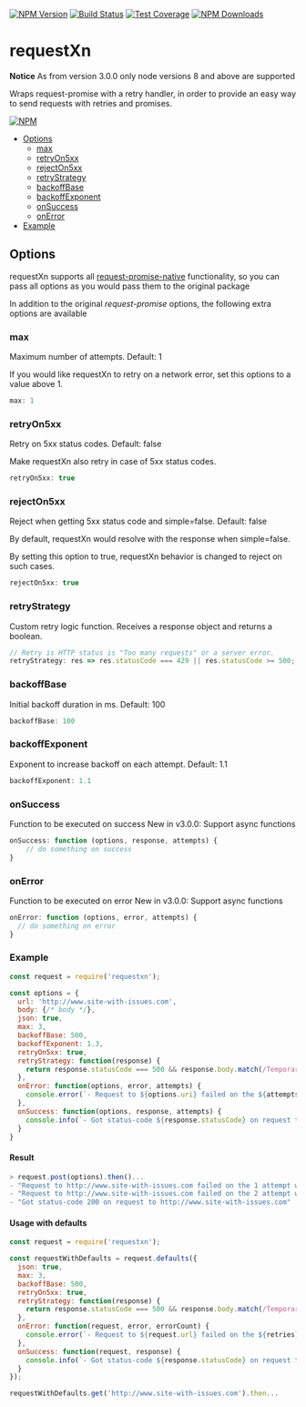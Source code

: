 [![NPM Version][npm-image]][npm-url]
[![Build Status][travis-image]][travis-url]
[![Test Coverage][coveralls-image]][coveralls-url]
[![NPM Downloads][downloads-image]][downloads-url]
<!-- [![Maintainability][codeclimate-maintainability-image]][codeclimate-maintainability-url] -->
<!-- [![Test Coverage][codeclimate-coverage-image]][codeclimate-coverage-url] -->

# requestXn

**Notice** As from version 3.0.0 only node versions 8 and above are supported

Wraps request-promise with a retry handler, in order to provide an easy way to send requests with retries and promises.

[![NPM](https://nodei.co/npm/requestxn.png?downloads=true&downloadRank=true&stars=true)][npm-stats]

- [Options](#options)
  - [max](#max)
  - [retryOn5xx](#retryon5xx)
  - [rejectOn5xx](#rejecton5xx)
  - [retryStrategy](#retrystrategy)
  - [backoffBase](#backoffbase)
  - [backoffExponent](#backoffexponent)
  - [onSuccess](#onsuccess)
  - [onError](#onerror)
- [Example](#example)

## Options

requestXn supports all [request-promise-native](https://github.com/request/request-promise-native) functionality, so you can pass all options as you would pass them to the original package

In addition to the original *request-promise* options, the following extra options are available

### max

Maximum number of attempts. Default: 1

If you would like requestXn to retry on a network error, set this options to a value above 1.

```js
max: 1
```

### retryOn5xx

Retry on 5xx status codes. Default: false

Make requestXn also retry in case of 5xx status codes.

```js
retryOn5xx: true
```

### rejectOn5xx

Reject when getting 5xx status code and simple=false. Default: false

By default, requestXn would resolve with the response when simple=false.

By setting this option to true, requestXn behavior is changed to reject on such cases.

```js
rejectOn5xx: true
```

### retryStrategy

Custom retry logic function. Receives a response object and returns a boolean.

```js
// Retry is HTTP status is "Too many requests" or a server error.
retryStrategy: res => res.statusCode === 429 || res.statusCode >= 500;

```

### backoffBase

Initial backoff duration in ms. Default: 100

```js
backoffBase: 100
```

### backoffExponent

Exponent to increase backoff on each attempt. Default: 1.1

```js
backoffExponent: 1.1
```

### onSuccess

Function to be executed on success
New in v3.0.0: Support async functions

```js
onSuccess: function (options, response, attempts) {
    // do something on success
}
```

### onError

Function to be executed on error
New in v3.0.0: Support async functions

```js
onError: function (options, error, attempts) {
  // do something on error
}
```

### Example

```js
const request = require('requestxn');

const options = {
  url: 'http://www.site-with-issues.com',
  body: {/* body */},
  json: true,
  max: 3,
  backoffBase: 500,
  backoffExponent: 1.3,
  retryOn5xx: true,
  retryStrategy: function(response) {
    return response.statusCode === 500 && response.body.match(/Temporary error/);
  },
  onError: function(options, error, attempts) {
    console.error(`- Request to ${options.uri} failed on the ${attempts} attempt with error ${error.message}`);
  },
  onSuccess: function(options, response, attempts) {
    console.info(`- Got status-code ${response.statusCode} on request to ${request.uri} after ${attempts}`);
  }
}
```

#### Result

```js
> request.post(options).then()...
- "Request to http://www.site-with-issues.com failed on the 1 attempt with RequestError: Error: getaddrinfo ENOTFOUND www.site-with-issues.com www.site-with-issues.com:80"
- "Request to http://www.site-with-issues.com failed on the 2 attempt with RequestError: Error: getaddrinfo ENOTFOUND www.site-with-issues.com www.site-with-issues.com:80"
- "Got status-code 200 on request to http://www.site-with-issues.com"
```

#### Usage with defaults

```js
const request = require('requestxn');

const requestWithDefaults = request.defaults({
  json: true,
  max: 3,
  backoffBase: 500,
  retryOn5xx: true,
  retryStrategy: function(response) {
    return response.statusCode === 500 && response.body.match(/Temporary error/);
  },
  onError: function(request, error, errorCount) {
    console.error(`- Request to ${request.url} failed on the ${retries} attempt with error ${error.message}`);
  },
  onSuccess: function(request, response) {
    console.info(`- Got status-code ${response.statusCode} on request to ${request.url}`);
  }
});

requestWithDefaults.get('http://www.site-with-issues.com').then...
```

[npm-image]: https://img.shields.io/npm/v/requestxn.svg?style=flat
[npm-url]: https://npmjs.org/package/requestxn
[travis-image]: https://travis-ci.org/Zooz/requestxn.svg?branch=master
[travis-url]: https://travis-ci.org/Zooz/requestxn
[coveralls-image]: https://coveralls.io/repos/github/Zooz/requestxn/badge.svg?branch=master
[coveralls-url]: https://coveralls.io/repos/github/Zooz/requestxn/badge.svg?branch=master
[downloads-image]: http://img.shields.io/npm/dm/requestxn.svg?style=flat
[downloads-url]: https://npmjs.org/package/requestxn
[npm-stats]: https://nodei.co/npm/requestxn/
